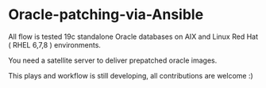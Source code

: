 # Oracle-patching-via-Ansible


All flow is tested 19c standalone Oracle databases on AIX and Linux Red Hat ( RHEL 6,7,8 ) environments. 

You need a satellite server to deliver prepatched oracle images.


This plays and workflow is still developing, all contributions are welcome :)
